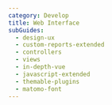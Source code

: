 ```yaml
---
category: Develop
title: Web Interface
subGuides:
  - design-ux
  - custom-reports-extended
  - controllers
  - views
  - in-depth-vue
  - javascript-extended
  - themable-plugins
  - matomo-font
---
```

